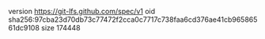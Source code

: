 version https://git-lfs.github.com/spec/v1
oid sha256:97cba23d70db73c77472f2cca0c7717c738faa6cd376ae41cb96586561dc9108
size 174448
